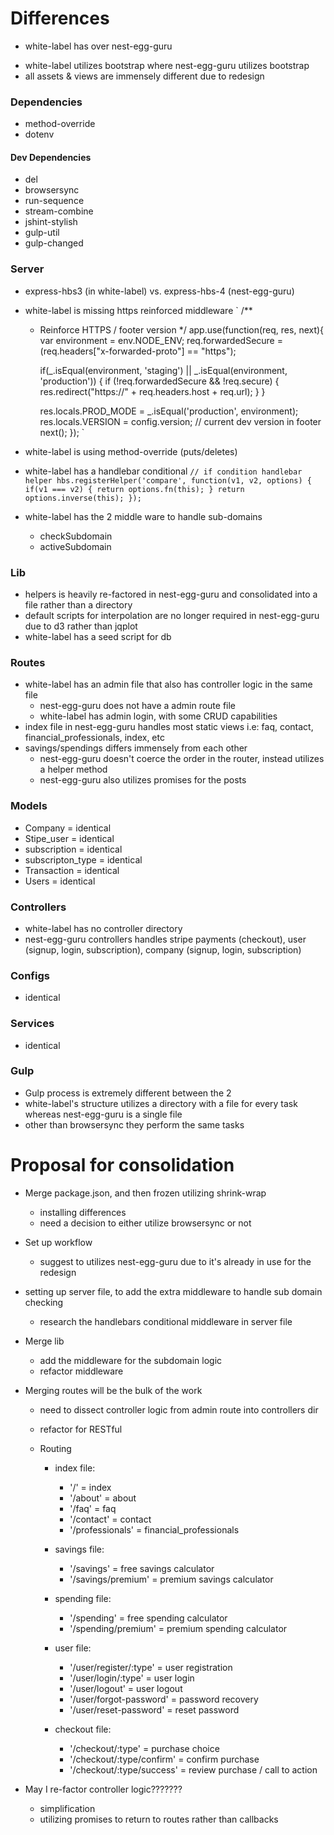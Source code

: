 # Differences
- white-label has over nest-egg-guru

* white-label utilizes bootstrap where nest-egg-guru utilizes bootstrap
* all assets & views are immensely different due to redesign

### Dependencies
- method-override
- dotenv

#### Dev Dependencies
- del
- browsersync
- run-sequence
- stream-combine
- jshint-stylish
- gulp-util
- gulp-changed

### Server
- express-hbs3 (in white-label) vs. express-hbs-4 (nest-egg-guru)
- white-label is missing https reinforced middleware
  `
  /**
  * Reinforce HTTPS / footer version
  */
  app.use(function(req, res, next){
    var environment = env.NODE_ENV;
    req.forwardedSecure = (req.headers["x-forwarded-proto"] == "https");

    if(_.isEqual(environment, 'staging') || _.isEqual(environment, 'production')) {
      if (!req.forwardedSecure && !req.secure) {
        res.redirect("https://" + req.headers.host + req.url);
      }
    }

    res.locals.PROD_MODE = _.isEqual('production', environment);
    res.locals.VERSION   = config.version; // current dev version in footer
    next();
  });
  `
- white-label is using method-override (puts/deletes)

- white-label has a handlebar conditional
  `
  // if condition handlebar helper
  hbs.registerHelper('compare', function(v1, v2, options) {
    if(v1 === v2) {
      return options.fn(this);
    }
    return options.inverse(this);
  });
  `
- white-label has the 2 middle ware to handle sub-domains
  - checkSubdomain
  - activeSubdomain

### Lib
  - helpers is heavily re-factored in nest-egg-guru and consolidated into a file rather than a directory
  - default scripts for interpolation are no longer required in nest-egg-guru due to d3 rather than jqplot
  - white-label has a seed script for db

### Routes
  - white-label has an admin file that also has controller logic in the same file
    - nest-egg-guru does not have a admin route file
    - white-label has admin login, with some CRUD capabilities
  - index file in nest-egg-guru handles most static views i.e: faq, contact, financial_professionals, index, etc
  - savings/spendings differs immensely from each other
    - nest-egg-guru doesn't coerce the order in the router, instead utilizes a helper method
    - nest-egg-guru also utilizes promises for the posts

### Models
  - Company          = identical
  - Stipe_user       = identical
  - subscription     = identical
  - subscripton_type = identical
  - Transaction      = identical
  - Users            = identical

### Controllers
  - white-label has no controller directory
  - nest-egg-guru controllers handles stripe payments (checkout), user (signup, login, subscription), company (signup, login, subscription)

### Configs
  - identical

### Services
  - identical

### Gulp
  - Gulp process is extremely different between the 2
  - white-label's structure utilizes a directory with a file for every task whereas nest-egg-guru is a single file
  - other than browsersync they perform the same tasks


# Proposal for consolidation
- Merge package.json, and then frozen utilizing shrink-wrap
  - installing differences
  * need a decision to either utilize browsersync or not

- Set up workflow
  * suggest to utilizes nest-egg-guru due to it's already in use for the redesign

- setting up server file, to add the extra middleware to handle sub domain checking
  - research the handlebars conditional middleware in server file

- Merge lib
  - add the middleware for the subdomain logic
  - refactor middleware

- Merging routes will be the bulk of the work
  - need to dissect controller logic from admin route into controllers dir
  - refactor for RESTful

  - Routing
    - index file:
      - '/'              = index
      - '/about'         = about
      - '/faq'           = faq
      - '/contact'       = contact
      - '/professionals' = financial_professionals

    - savings file:
      - '/savings'         = free savings calculator
      - '/savings/premium' = premium savings calculator

    - spending file:
      - '/spending'         = free spending calculator
      - '/spending/premium' = premium spending calculator

    - user file:
      - '/user/register/:type'  = user registration
      - '/user/login/:type'     = user login
      - '/user/logout'          = user logout
      - '/user/forgot-password' = password recovery
      - '/user/reset-password'  = reset password

    - checkout file:
      - '/checkout/:type'         = purchase choice
      - '/checkout/:type/confirm' = confirm purchase
      - '/checkout/:type/success' = review purchase / call to action

- May I re-factor controller logic???????
  - simplification
  - utilizing promises to return to routes rather than callbacks